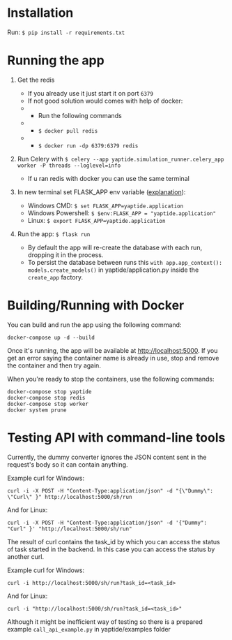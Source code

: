 # Installation
Run: ```$ pip install -r requirements.txt```

# Running the app
1. Get the redis
   * If you already use it just start it on port ```6379```
   * If not good solution would comes with help of docker:
   * * Run the following commands
   * * ```$ docker pull redis```
   * * ```$ docker run -dp 6379:6379 redis```

2. Run Celery with ```$ celery --app yaptide.simulation_runner.celery_app worker -P threads --loglevel=info```
   * If u ran redis with docker you can use the same terminal
   
3. In new terminal set FLASK_APP env variable ([explanation](https://flask.palletsprojects.com/en/2.0.x/cli/)):
   * Windows CMD: ```$ set FLASK_APP=yaptide.application```
   * Windows Powershell: ```$ $env:FLASK_APP = "yaptide.application"```
   * Linux: ```$ export FLASK_APP=yaptide.application```

4. Run the app: ```$ flask run```
   * By default the app will re-create the database with each run, dropping it in the process. 
   * To persist the database between runs this ```with app.app_context():
        models.create_models()``` in yaptide/application.py inside the ```create_app``` factory.

# Building/Running with Docker

You can build and run the app using the following command:

```shell
docker-compose up -d --build
```

Once it's running, the app will be available at [http://localhost:5000](http://localhost:5000). If you get an error saying the container name is already in use, stop and remove the container and then try again.

When you're ready to stop the containers, use the following commands:

```shell
docker-compose stop yaptide
docker-compose stop redis
docker-compose stop worker
docker system prune
```

# Testing API with command-line tools

Currently, the dummy converter ignores the JSON content sent in the request's body so it can contain anything.

Example curl for Windows:
```shell
curl -i -X POST -H "Content-Type:application/json" -d "{\"Dummy\": \"Curl\" }" http://localhost:5000/sh/run
```

And for Linux:
```shell
curl -i -X POST -H "Content-Type:application/json" -d '{"Dummy": "Curl" }' "http://localhost:5000/sh/run"
```

The result of curl contains the task_id by which you can access the status of task started in the backend. In this case you can access the status by another curl.

Example curl for Windows:
```shell
curl -i http://localhost:5000/sh/run?task_id=<task_id>
```

And for Linux:
```shell
curl -i "http://localhost:5000/sh/run?task_id=<task_id>"
```

Although it might be inefficient way of testing so there is a prepared example ```call_api_example.py``` in yaptide/examples folder